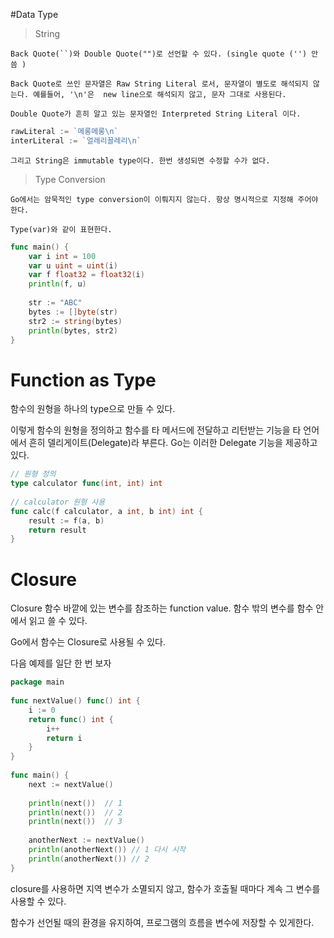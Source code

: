 #Data Type

> String

    Back Quote(``)와 Double Quote("")로 선언할 수 있다. (single quote ('') 안 씀 )

    Back Quote로 쓰인 문자열은 Raw String Literal 로서, 문자열이 별도로 해석되지 않는다. 예를들어, '\n'은  new line으로 해석되지 않고, 문자 그대로 사용된다. 

    Double Quote가 흔히 알고 있는 문자열인 Interpreted String Literal 이다. 


 
```go
rawLiteral := `메롱메롱\n`
interLiteral := `얼레리꼴레리\n`
```

    그리고 String은 immutable type이다. 한번 생성되면 수정할 수가 없다.

> Type Conversion

    Go에서는 암묵적인 type conversion이 이뤄지지 않는다. 항상 명시적으로 지정해 주어야 한다.

    Type(var)와 같이 표현한다.

 
```go
func main() {
    var i int = 100
    var u uint = uint(i)
    var f float32 = float32(i)  
    println(f, u)
 
    str := "ABC"
    bytes := []byte(str)
    str2 := string(bytes)
    println(bytes, str2)
}
```

# Function as Type
함수의 원형을 하나의 type으로 만들 수 있다.

이렇게 함수의 원형을 정의하고 함수를 타 메서드에 전달하고 리턴받는 기능을 타 언어에서 흔히 델리게이트(Delegate)라 부른다. Go는 이러한 Delegate 기능을 제공하고 있다.

 
```go
// 원형 정의
type calculator func(int, int) int
 
// calculator 원형 사용
func calc(f calculator, a int, b int) int {
    result := f(a, b)
    return result
}
```


# Closure

Closure
함수 바깥에 있는 변수를 참조하는 function value. 함수 밖의 변수를 함수 안에서 읽고 쓸 수 있다.

Go에서 함수는 Closure로 사용될 수 있다.

 

다음 예제를 일단 한 번 보자

 
```go
package main
 
func nextValue() func() int {
    i := 0
    return func() int {
        i++
        return i
    }
}
 
func main() {
    next := nextValue()
 
    println(next())  // 1
    println(next())  // 2
    println(next())  // 3
 
    anotherNext := nextValue()
    println(anotherNext()) // 1 다시 시작
    println(anotherNext()) // 2
}
 ```

closure를 사용하면 지역 변수가 소멸되지 않고, 함수가 호출될 때마다 계속 그 변수를 사용할 수 있다.

함수가 선언될 때의 환경을 유지하여, 프로그램의 흐름을 변수에 저장할 수 있게한다.
